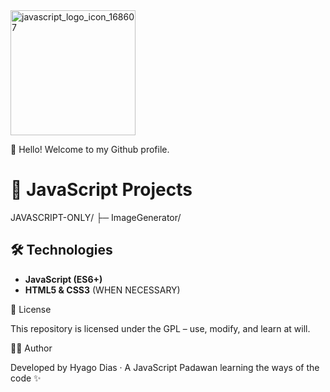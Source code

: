 <img width="200" height="200" alt="javascript_logo_icon_168607" src="https://github.com/user-attachments/assets/82764bf7-56ef-425f-973f-e8a7029bbcb3" />

👋 Hello! Welcome to my Github profile.

# 📂 JavaScript Projects 

JAVASCRIPT-ONLY/
├─ ImageGenerator/



## 🛠️ Technologies

- **JavaScript (ES6+)**  
- **HTML5 & CSS3**  (WHEN NECESSARY)

📄 License

This repository is licensed under the GPL – use, modify, and learn at will.

👨‍💻 Author

Developed by Hyago Dias
 · A JavaScript Padawan learning the ways of the code ✨
